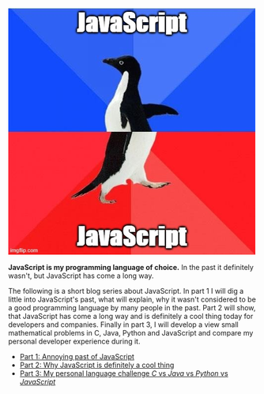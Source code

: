![JavaScript awkward penguin](./JavaScriptAwkwardPenguin.jpg)

**JavaScript is my programming language of choice.** In the past it definitely wasn't, but JavaScript has come a long way. 

The following is a short blog series about JavaScript. In part 1 I will dig a little into JavaScript's past, what will explain, why it wasn't considered to be a good programming language by many people in the past. Part 2 will show, that JavaScript has come a long way and is definitely a cool thing today for developers and companies. Finally in part 3, I will develop a view small mathematical problems in C, Java, Python and JavaScript and compare my personal developer experience during it.

- [Part 1: Annoying past of JavaScript](part-1.md)
- [Part 2: Why JavaScript is definitely a cool thing](part-2.md)
- [Part 3: My personal language challenge _C_ vs _Java_ vs _Python_ vs _JavaScript_](part-3.md)